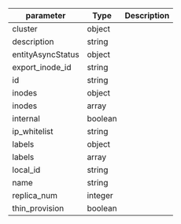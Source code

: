 | parameter | Type | Description |
| ----------- | ----------- |----------- |
| cluster  |  object  |    |
| description  |  string  |    |
| entityAsyncStatus  |  object  |    |
| export_inode_id  |  string  |    |
| id  |  string  |    |
| inodes  |  object  |    |
| inodes  |  array  |    |
| internal  |  boolean  |    |
| ip_whitelist  |  string  |    |
| labels  |  object  |    |
| labels  |  array  |    |
| local_id  |  string  |    |
| name  |  string  |    |
| replica_num  |  integer  |    |
| thin_provision  |  boolean  |    |